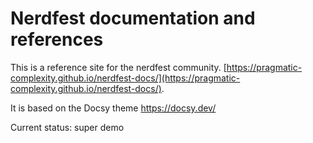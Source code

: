 # Nerdfest documentation and references

This is a reference site for the nerdfest community. [https://pragmatic-complexity.github.io/nerdfest-docs/](https://pragmatic-complexity.github.io/nerdfest-docs/).

It is based on the Docsy theme https://docsy.dev/


Current status: super demo